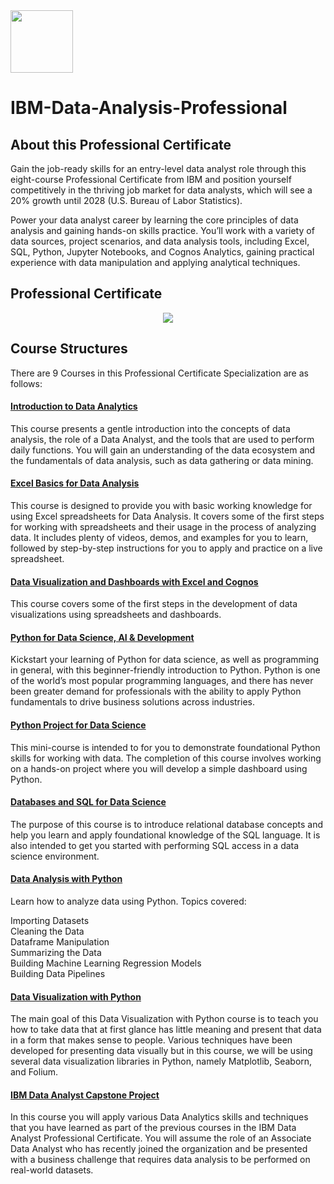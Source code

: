 <img src="https://github.com/aamirali31/IBM-Data-Analysis-Professional/assets/99098468/e46d9d69-662f-46da-ab57-81e7ecd2bcbb.jpg" width="100" height= "100">

# IBM-Data-Analysis-Professional


##  About this Professional Certificate

Gain the job-ready skills for an entry-level data analyst role through this eight-course Professional Certificate from IBM and position yourself competitively in the thriving job market for data analysts, which will see a 20% growth until 2028 (U.S. Bureau of Labor Statistics).

Power your data analyst career by learning the core principles of data analysis and gaining hands-on skills practice. You’ll work with a variety of data sources, project scenarios, and data analysis tools, including Excel, SQL, Python, Jupyter Notebooks, and Cognos Analytics, gaining practical experience with data manipulation and applying analytical techniques.

## Professional Certificate

<div style="text-align: center;">
  <img src="https://github.com/aamirali31/IBM-Data-Analysis-Professional/assets/99098468/189b4abf-9ec1-43e5-b335-38c4ad20cb17.jpg">
</div>

## Course Structures  
There are 9 Courses in this Professional Certificate Specialization are as follows:

#### <ins>Introduction to Data Analytics</ins>

This course presents a gentle introduction into the concepts of data analysis, the role of a Data Analyst, and the tools that are used to perform daily functions. You will gain an understanding of the data ecosystem and the fundamentals of data analysis, such as data gathering or data mining.

#### <ins>Excel Basics for Data Analysis</ins>

This course is designed to provide you with basic working knowledge for using Excel spreadsheets for Data Analysis. It covers some of the first steps for working with spreadsheets and their usage in the process of analyzing data. It includes plenty of videos, demos, and examples for you to learn, followed by step-by-step instructions for you to apply and practice on a live spreadsheet.

#### <ins>Data Visualization and Dashboards with Excel and Cognos</ins>

This course covers some of the first steps in the development of data visualizations using spreadsheets and dashboards.

#### <ins>Python for Data Science, AI & Development</ins>

Kickstart your learning of Python for data science, as well as programming in general, with this beginner-friendly introduction to Python. Python is one of the world’s most popular programming languages, and there has never been greater demand for professionals with the ability to apply Python fundamentals to drive business solutions across industries.

#### <ins>Python Project for Data Science</ins>

This mini-course is intended to for you to demonstrate foundational Python skills for working with data. The completion of this course involves working on a hands-on project where you will develop a simple dashboard using Python.

#### <ins>Databases and SQL for Data Science</ins>

The purpose of this course is to introduce relational database concepts and help you learn and apply foundational knowledge of the SQL language. It is also intended to get you started with performing SQL access in a data science environment.

#### <ins>Data Analysis with Python</ins>

Learn how to analyze data using Python. Topics covered:  

Importing Datasets  
Cleaning the Data  
Dataframe Manipulation  
Summarizing the Data  
Building Machine Learning Regression Models  
Building Data Pipelines

#### <ins>Data Visualization with Python</ins>

The main goal of this Data Visualization with Python course is to teach you how to take data that at first glance has little meaning and present that data in a form that makes sense to people. Various techniques have been developed for presenting data visually but in this course, we will be using several data visualization libraries in Python, namely Matplotlib, Seaborn, and Folium.

#### <ins>IBM Data Analyst Capstone Project</ins>

In this course you will apply various Data Analytics skills and techniques that you have learned as part of the previous courses in the IBM Data Analyst Professional Certificate. You will assume the role of an Associate Data Analyst who has recently joined the organization and be presented with a business challenge that requires data analysis to be performed on real-world datasets.


